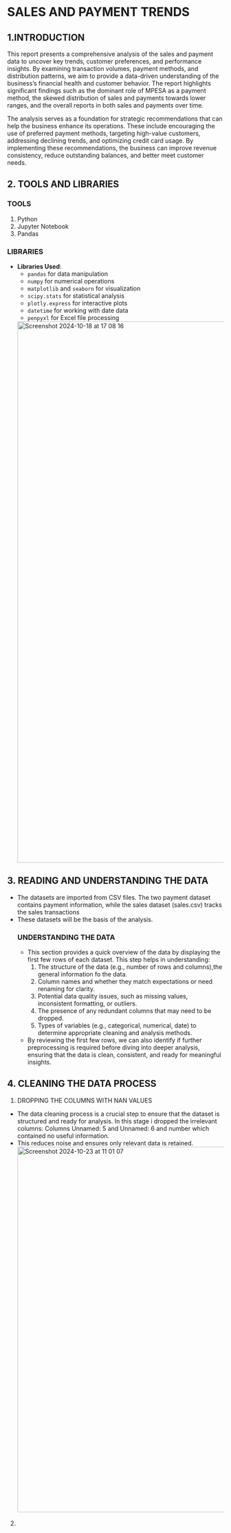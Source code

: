 # SALES AND PAYMENT TRENDS
## 1.INTRODUCTION
This report presents a comprehensive analysis of the sales and payment data to uncover key trends, customer preferences, and performance insights. By examining transaction volumes, payment methods, and distribution patterns, we aim to provide a data-driven understanding of the business’s financial health and customer behavior. The report highlights significant findings such as the dominant role of MPESA as a payment method, the skewed distribution of sales and payments towards lower ranges, and the overall reports in both sales and payments over time.

The analysis serves as a foundation for strategic recommendations that can help the business enhance its operations. These include encouraging the use of preferred payment methods, targeting high-value customers, addressing declining trends, and optimizing credit card usage. By implementing these recommendations, the business can improve revenue consistency, reduce outstanding balances, and better meet customer needs.

## 2. TOOLS AND LIBRARIES
### TOOLS
1) Python
2) Jupyter Notebook
3) Pandas
### LIBRARIES
- **Libraries Used**: 
  - `pandas` for data manipulation
  - `numpy` for numerical operations
  - `matplotlib` and `seaborn` for visualization
  - `scipy.stats` for statistical analysis
  - `plotly.express` for interactive plots
  - `datetime` for working with date data
  - `penpyxl` for Excel file processing
  <img width="1256" alt="Screenshot 2024-10-18 at 17 08 16" src="https://github.com/user-attachments/assets/ce307bdc-32ff-4d69-ad6d-6b4c21ff4fd7">
## 3. READING AND UNDERSTANDING THE DATA
- The datasets are imported from CSV files. The two payment dataset contains payment information, while the sales dataset (sales.csv) tracks the sales transactions
- These datasets will be the basis of the analysis.
   ### UNDERSTANDING THE DATA
  - This section provides a quick overview of the data by displaying the first few rows of each dataset. This step helps in understanding:
    1) The structure of the data (e.g., number of rows and columns),the general information fo the data.
    2) Column names and whether they match expectations or need renaming for clarity.
    3) Potential data quality issues, such as missing values, inconsistent formatting, or outliers.
    4) The presence of any redundant columns that may need to be dropped.
    5) Types of variables (e.g., categorical, numerical, date) to determine appropriate cleaning and analysis methods.
  - By reviewing the first few rows, we can also identify if further preprocessing is required before diving into deeper analysis, ensuring that the data is clean, consistent, and ready for meaningful insights.
## 4. CLEANING THE DATA PROCESS 
1) DROPPING THE COLUMNS WITH NAN VALUES
- The data cleaning process is a crucial step to ensure that the dataset is structured and ready for analysis. In this stage i dropped the irrelevant columns: Columns Unnamed: 5 and Unnamed: 6 and number which contained no useful information. 
- This reduces noise and ensures only relevant data is retained.
  <img width="848" alt="Screenshot 2024-10-23 at 11 01 07" src="https://github.com/user-attachments/assets/c6db877a-2c7d-4515-93de-5539160311be">
2) 



